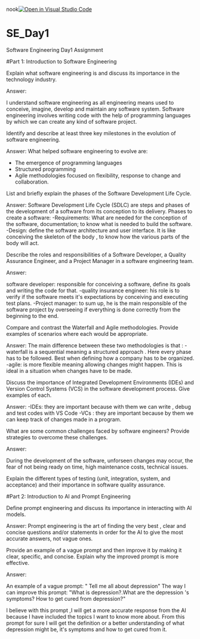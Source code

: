 nook[![Open in Visual Studio Code](https://classroom.github.com/assets/open-in-vscode-2e0aaae1b6195c2367325f4f02e2d04e9abb55f0b24a779b69b11b9e10269abc.svg)](https://classroom.github.com/online_ide?assignment_repo_id=18401303&assignment_repo_type=AssignmentRepo)
# SE_Day1
Software Engineering Day1 Assignment

#Part 1: Introduction to Software Engineering

Explain what software engineering is and discuss its importance in the technology industry.


Answer:

I understand software engineering as all engineering means used to conceive, imagine, develop and maintain any software system. Software engineering involves writing code with the help of programming languages by which we can create any kind of software project.


Identify and describe at least three key milestones in the evolution of software engineering.

Answer:
What helped software engineering to evolve are:
- The emergence of programming languages
- Structured programming
- Agile methodologies focused on flexibility, response to change and collaboration.

List and briefly explain the phases of the Software Development Life Cycle.

Answer:
Software Development Life Cycle (SDLC) are steps and phases of the development of a software from its conception to its delivery. Phases to create a software: 
-Requirements:  What are needed for the conception of the software, documentation; to know what is needed to build the software.
-Design: define the software architecture and user interface. It is like conceiving the skeleton of the body , to know how the various parts of the body will act.

Describe the roles and responsibilities of a Software Developer, a Quality Assurance Engineer, and a Project Manager in a software engineering team.

Answer:

software developer: responsible for conceiving a software, define its goals and writing the code for that.
-quality insurance engineer: his role is to verify if the software meets it's expectations by conceiving and executing test plans.
-Project manager:  to sum up, he is the main responsible of the software project by overseeing if everything is done correctly from the beginning to the end.

Compare and contrast the Waterfall and Agile methodologies. Provide examples of scenarios where each would be appropriate.

Answer: 
The main difference between these two methodologies is that : 
-waterfall is a sequential meaning a structured approach . Here every phase has to be followed. Best when defining how a company has to be organized.
-agile: is more flexible meaning allowing changes might happen. This is ideal in a situation when changes have to be made.

Discuss the importance of Integrated Development Environments (IDEs) and Version Control Systems (VCS) in the software development process. Give examples of each.

Answer:
-IDEs: they are important because with them we can write , debug and test codes with VS Code
-VCs : they are important because by them we can keep track of changes made in a program.

What are some common challenges faced by software engineers? Provide strategies to overcome these challenges.

Answer: 

During the development of the software, unforseen changes may occur, the fear of not being ready on time, high maintenance costs, technical issues.

Explain the different types of testing (unit, integration, system, and acceptance) and their importance in software quality assurance.


#Part 2: Introduction to AI and Prompt Engineering


Define prompt engineering and discuss its importance in interacting with AI models.

Answer:
Prompt engineering is the art of finding the very best , clear and concise questions and/or statements in order for the AI to give the most accurate answers, not vague ones.


Provide an example of a vague prompt and then improve it by making it clear, specific, and concise. Explain why the improved prompt is more effective.

Answer:

An example of a vague prompt:
" Tell me all about depression"
The way I can improve this prompt:
"What is depression?.What are the depression 's symptoms? How to get cured from depression?"

I believe with this prompt ,I will get a more accurate response from the AI because I have included the topics I want to know more about. From this prompt for sure I will get the definition or a better understanding of what depression might be, it's symptoms and how to get cured from it.

